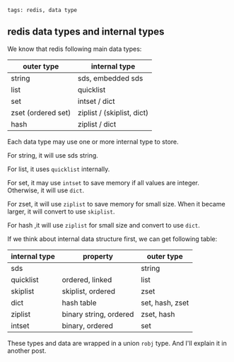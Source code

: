 ```metadata
tags: redis, data type
```

## redis data types and internal types

We know that redis following main data types:

| outer type         | internal type              |
| ------------------ | -------------------------- |
| string             | sds, embedded sds          |
| list               | quicklist                  |
| set                | intset / dict              |
| zset (ordered set) | ziplist / (skiplist, dict) |
| hash               | ziplist / dict             |


Each data type may use one or more internal type to store.

For string, it will use sds string.

For list, it uses `quicklist` internally.

For set, it may use `intset` to save memory if all values are integer. Otherwise, it
 will use `dict`.

For zset, it will use `ziplist` to save memory for small size. When it became larger,
 it will convert to use `skiplist`.

For hash ,it will use `ziplist` for small size and convert to use `dict`.

If we think about internal data structure first, we can get following table:

| internal type | property               | outer type      |
| ------------- | ---------------------- | --------------- |
| sds           |                        | string          |
| quicklist     | ordered, linked        | list            |
| skiplist      | skiplist, ordered      | zset            |
| dict          | hash table             | set, hash, zset |
| ziplist       | binary string, ordered | zset, hash      |
| intset        | binary, ordered        | set             |

These types and data are wrapped in a union `robj` type. And I'll explain it in another
 post.
